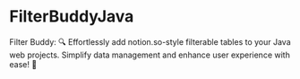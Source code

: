 # FilterBuddyJava
Filter Buddy: 🔍 Effortlessly add notion.so-style filterable tables to your Java web projects. Simplify data management and enhance user experience with ease! 🚀
